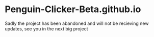 # Penguin-Clicker-Beta.github.io
Sadly the project has been abandoned and will not be recieving new updates, see you in the next big project
